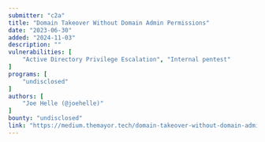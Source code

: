 ```yaml
---
submitter: "c2a"
title: "Domain Takeover Without Domain Admin Permissions"
date: "2023-06-30"
added: "2024-11-03"
description: ""
vulnerabilities: [
    "Active Directory Privilege Escalation", "Internal pentest"
]
programs: [
    "undisclosed"
]
authors: [
    "Joe Helle (@joehelle)"
]
bounty: "undisclosed"
link: "https://medium.themayor.tech/domain-takeover-without-domain-admin-permissions-28a7bd330501"
---
```




